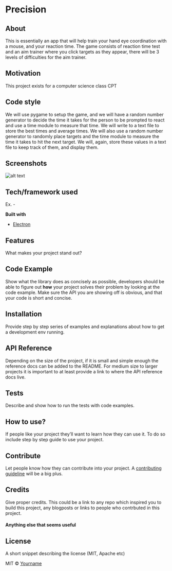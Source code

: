 # Precision
## About
This is essentially an app that will help train your hand eye coordination with a mouse, and your reaction time. The game consists of reaction time test and an aim trainer where you click targets as they appear, there will be 3 levels of difficulties for the aim trainer.

## Motivation
This project exists for a computer science class CPT

## Code style
We will use pygame to setup the game, and we will have a random number generator to decide the time it takes for the person to be prompted to react and use a time module to measure that time. We will write to a text file to store the best times and average times. We will also use a random number generator to randomly place targets and the time module to measure the time it takes to hit the next target. We will, again, store these values in a text file to keep track of them, and display them.

## Screenshots
![alt text](https://prnt.sc/10462i5)


## Tech/framework used
Ex. -

<b>Built with</b>
- [Electron](https://electron.atom.io)

## Features
What makes your project stand out?

## Code Example
Show what the library does as concisely as possible, developers should be able to figure out **how** your project solves their problem by looking at the code example. Make sure the API you are showing off is obvious, and that your code is short and concise.

## Installation
Provide step by step series of examples and explanations about how to get a development env running.

## API Reference

Depending on the size of the project, if it is small and simple enough the reference docs can be added to the README. For medium size to larger projects it is important to at least provide a link to where the API reference docs live.

## Tests
Describe and show how to run the tests with code examples.

## How to use?
If people like your project they’ll want to learn how they can use it. To do so include step by step guide to use your project.

## Contribute

Let people know how they can contribute into your project. A [contributing guideline](https://github.com/zulip/zulip-electron/blob/master/CONTRIBUTING.md) will be a big plus.

## Credits
Give proper credits. This could be a link to any repo which inspired you to build this project, any blogposts or links to people who contrbuted in this project. 

#### Anything else that seems useful

## License
A short snippet describing the license (MIT, Apache etc)

MIT © [Yourname]()
